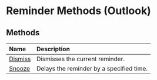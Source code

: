 
# Reminder Methods (Outlook)

## Methods



|**Name**|**Description**|
|:-----|:-----|
|[Dismiss](cc757453-5eab-4e9f-5dd2-2b7620506d11.md)|Dismisses the current reminder.|
|[Snooze](bb417d32-d69b-7f9d-4ca3-b85888421e7b.md)|Delays the reminder by a specified time. |
